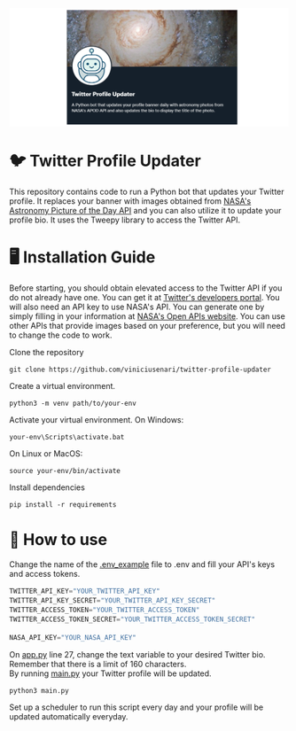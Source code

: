![Twitter Profile Updater](assets/readme-banner.png)

# 🐦 Twitter Profile Updater
This repository contains code to run a Python bot that updates your Twitter profile. It replaces your banner with images obtained from [NASA's Astronomy Picture of the Day API](https://apod.nasa.gov/apod/astropix.html) and you can also utilize it to update your profile bio. It uses the Tweepy library to access the Twitter API.

# 🖥️ Installation Guide
Before starting, you should obtain elevated access to the Twitter API if you do not already have one. You can get it at [Twitter's developers portal](https://developer.twitter.com/). You will also need an API key to use NASA's API. You can generate one by simply filling in your information at [NASA's Open APIs website](https://api.nasa.gov/). You can use other APIs that provide images based on your preference, but you will need to change the code to work.

Clone the repository
```
git clone https://github.com/viniciusenari/twitter-profile-updater
```
Create a virtual environment.
```
python3 -m venv path/to/your-env
```

Activate your virtual environment. On Windows:
```
your-env\Scripts\activate.bat
```

On Linux or MacOS:
```
source your-env/bin/activate
```

Install dependencies
```
pip install -r requirements
```

# 🤖 How to use
Change the name of the [.env_example](https://github.com/viniciusenari/twitter-profile-updater/blob/main/.env_example) file to .env and fill your API's keys and access tokens.
```py
TWITTER_API_KEY="YOUR_TWITTER_API_KEY"
TWITTER_API_KEY_SECRET="YOUR_TWITTER_API_KEY_SECRET"
TWITTER_ACCESS_TOKEN="YOUR_TWITTER_ACCESS_TOKEN"
TWITTER_ACCESS_TOKEN_SECRET="YOUR_TWITTER_ACCESS_TOKEN_SECRET"

NASA_API_KEY="YOUR_NASA_API_KEY"
```
On [app.py](https://github.com/viniciusenari/twitter-profile-updater/blob/main/project/app.py) line 27, change the text variable to your desired Twitter bio. Remember that there is a limit of 160 characters.  
By running [main.py](https://github.com/viniciusenari/twitter-profile-updater/blob/main/main.py) your Twitter profile will be updated.
```
python3 main.py
```
Set up a scheduler to run this script every day and your profile will be updated automatically everyday.
